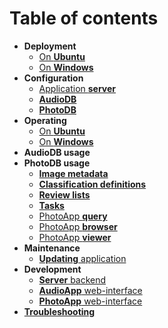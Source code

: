 # Table of contents

* **Deployment**
  * [On **Ubuntu**](deployment_on_ubuntu.md)
  * [On **Windows**](deployment_on_windows.md)
* **Configuration**
  * [Application **server**](config.md)  
  * [**AudioDB**](config_audiodb.md)  
  * [**PhotoDB**](config_photodb.md)    
* **Operating**
  * [On **Ubuntu**](operating_on_ubuntu.md)
  * [On **Windows**](operating_on_windows.md)
* **AudioDB usage**
* **PhotoDB usage**
  * [**Image metadata**](image_metadata.md)  
  * [**Classification definitions**](classification_definition.md)   
  * [**Review lists**](review_lists.md)
  * [**Tasks**](photodb_tasks.md)
  * [PhotoApp **query**](photo_app_query.md)   
  * [PhotoApp **browser**](photo_app_browser.md) 
  * [PhotoApp **viewer**](photo_app_viewer.md)      
* **Maintenance**
  * [**Updating** application](update.md)
* **Development**
  * [**Server** backend](../AudioApp/README.md)
  * [**AudioApp** web-interface](../AudioApp/README.md)
  * [**PhotoApp** web-interface](../PhotoApp/README.md)
* [**Troubleshooting**](troubleshooting.md)  